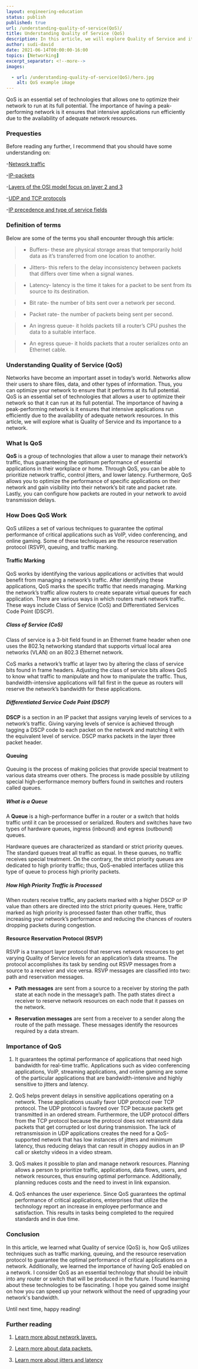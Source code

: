 ```yaml
---
layout: engineering-education
status: publish
published: true
url: /understanding-quality-of-service(QoS)/
title: Understanding Quality of Service (QoS)
description: In this article, we will explore Quality of Service and its importance to a network.
author: sudi-david
date: 2021-06-14T00:00:00-16:00
topics: [Networking]
excerpt_separator: <!--more-->
images:

  - url: /understanding-quality-of-service(QoS)/hero.jpg
    alt: QoS example image
---
```

QoS is an essential set of technologies that allows one to optimize their network to run at its full potential. The importance of having a peak-performing network is it ensures that intensive applications run efficiently due to the availability of adequate network resources.
<!--more-->

### Prequesties

Before reading any further, I recommend that you should have some understanding on:

-[Network traffic](https://www.fortinet.com/resources/cyberglossary/network-traffic)

-[IP-packets](https://networklessons.com/quality-of-service/ip-precedence-dscp-values)

-[Layers of the OSI model focus on layer 2 and 3](https://www.networkworld.com/article/3239677/the-osi-model-explained-and-how-to-easily-remember-its-7-layers.html)

-[UDP and TCP protocols](https://www.guru99.com/tcp-vs-udp-understanding-the-difference.html)

-[IP precedence and type of service fields](https://networklessons.com/quality-of-service/ip-precedence-dscp-values)

### Definition of terms

Below are some of the terms you shall encounter through this article:

>- Buffers- these are physical storage areas that temporarily hold data as it’s transferred from one location to another.

>- Jitters- this refers to the delay inconsistency between packets that differs over time when a signal wanes. 

>- Latency- latency is the time it takes for a packet to be sent from its source to its destination. 

>- Bit rate- the number of bits sent over a network per second.

>- Packet rate- the number of packets being sent per second.

>- An ingress queue- it holds packets till a router’s CPU pushes the data to a suitable interface. 

>- An egress queue- it holds packets that a router serializes onto an Ethernet cable.

### Understanding Quality of Service (QoS)

Networks have become an important asset in today’s world. Networks allow their users to share files, data, and other types of information. Thus, you can optimize your network to ensure that it performs at its full potential. QoS is an essential set of technologies that allows a user to optimize their network so that it can run at its full potential. The importance of having a peak-performing network is it ensures that intensive applications run efficiently due to the availability of adequate network resources. In this article, we will explore what is Quality of Service and its importance to a network.

### What Is QoS 

**QoS** is a group of technologies that allow a user to manage their network’s traffic, thus guaranteeing the optimum performance of essential applications in their workplace or home. Through QoS, you can be able to prioritize network traffic, control jitters, and lower latency. Furthermore, QoS allows you to optimize the performance of specific applications on their network and gain visibility into their network’s bit rate and packet rate. Lastly, you can configure how packets are routed in your network to avoid transmission delays.

### How Does QoS Work

QoS utilizes a set of various techniques to guarantee the optimal performance of critical applications such as VoIP, video conferencing, and online gaming. Some of these techniques are the resource reservation protocol (RSVP), queuing, and traffic marking.  

#### Traffic Marking

QoS works by identifying the various applications or activities that would benefit from managing a network’s traffic. After identifying these applications, QoS marks the specific traffic that needs managing. Marking the network’s traffic allow routers to create separate virtual queues for each application. There are various ways in which routers mark network traffic. These ways include Class of Service (CoS) and Differentiated Services Code Point (DSCP). 

##### Class of Service (CoS)

Class of service is a 3-bit field found in an Ethernet frame header when one uses the 802.1q networking standard that supports virtual local area networks (VLAN) on an 802.3 Ethernet network.

CoS marks a network’s traffic at layer two by altering the class of service bits found in frame headers. Adjusting the class of service bits allows QoS to know what traffic to manipulate and how to manipulate the traffic. Thus, bandwidth-intensive applications will fall first in the queue as routers will reserve the network’s bandwidth for these applications.

##### Differentiated Service Code Point (DSCP)  

**DSCP** is a section in an IP packet that assigns varying levels of services to a network’s traffic. Giving varying levels of service is achieved through tagging a DSCP code to each packet on the network and matching it with the equivalent level of service. DSCP marks packets in the layer three packet header.

#### Queuing

Queuing is the process of making policies that provide special treatment to various data streams over others. The process is made possible by utilizing special high-performance memory buffers found in switches and routers called queues. 

##### What is a Queue

A **Queue** is a high-performance buffer in a router or a switch that holds traffic until it can be processed or serialized. Routers and switches have two types of hardware queues, ingress (inbound) and egress (outbound) queues.

Hardware queues are characterized as standard or strict priority queues. The standard queues treat all traffic as equal. In these queues, no traffic receives special treatment. On the contrary, the strict priority queues are dedicated to high priority traffic; thus, QoS-enabled interfaces utilize this type of queue to process high priority packets.

##### How High Priority Traffic is Processed

When routers receive traffic, any packets marked with a higher DSCP or IP value than others are directed into the strict priority queues. Here, traffic marked as high priority is processed faster than other traffic, thus increasing your network’s performance and reducing the chances of routers dropping packets during congestion.

#### Resource Reservation Protocol (RSVP)
RSVP is a transport layer protocol that reserves network resources to get varying Quality of Service levels for an application’s data streams. The protocol accomplishes its task by sending out RSVP messages from a source to a receiver and vice versa. RSVP messages are classified into two: path and reservation messages.

- **Path messages** are sent from a source to a receiver by storing the path state at each node in the message’s path. The path states direct a receiver to reserve network resources on each node that it passes on the network.

- **Reservation messages** are sent from a receiver to a sender along the route of the path message. These messages identify the resources required by a data stream.

### Importance of QoS

1.  It guarantees the optimal performance of applications that need high bandwidth for real-time traffic. Applications such as video conferencing applications, VoIP, streaming applications, and online gaming are some of the particular applications that are bandwidth-intensive and highly sensitive to jitters and latency.

2. QoS helps prevent delays in sensitive applications operating on a network. These applications usually favor UDP protocol over TCP protocol. The UDP protocol is favored over TCP because packets get transmitted in an ordered stream. 
Furthermore, the UDP protocol differs from the TCP protocol because the protocol does not retransmit data packets that get corrupted or lost during transmission. The lack of retransmission in UDP applications creates the need for a QoS-supported network that has low instances of jitters and minimum latency, thus reducing delays that can result in choppy audios in an IP call or sketchy videos in a video stream.

3. QoS makes it possible to plan and manage network resources. Planning allows a person to prioritize traffic, applications, data flows, users, and network resources, thus ensuring optimal performance. Additionally, planning reduces costs and the need to invest in link expansion.

4.  QoS enhances the user experience. Since QoS guarantees the optimal performance of critical applications, enterprises that utilize the technology report an increase in employee performance and satisfaction. This results in tasks being completed to the required standards and in due time. 

### Conclusion
 
In this article, we learned what Quality of service (QoS) is, how QoS utilizes techniques such as traffic marking, queuing, and the resource reservation protocol to guarantee the optimal performance of critical applications on a network. Additionally, we learned the importance of having QoS enabled on a network. I consider QoS as an essential technology that should be inbuilt into any router or switch that will be produced in the future. I found learning about these technologies to be fascinating. I hope you gained some insight on how you can speed up your network without the need of upgrading your network's bandwidth.

Until next time, happy reading!

### Further reading
1. [Learn more about network layers.](https://www.geeksforgeeks.org/layers-of-osi-model/)

2. [Learn more about data packets.](https://www.techrepublic.com/article/exploring-the-anatomy-of-a-data-packet/) 

3. [Learn more about jitters and latency](https://www.itprc.com/jitter-vs-latency/)
